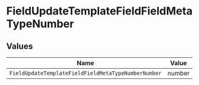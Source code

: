 # FieldUpdateTemplateFieldFieldMetaTypeNumber


## Values

| Name                                                | Value                                               |
| --------------------------------------------------- | --------------------------------------------------- |
| `FieldUpdateTemplateFieldFieldMetaTypeNumberNumber` | number                                              |